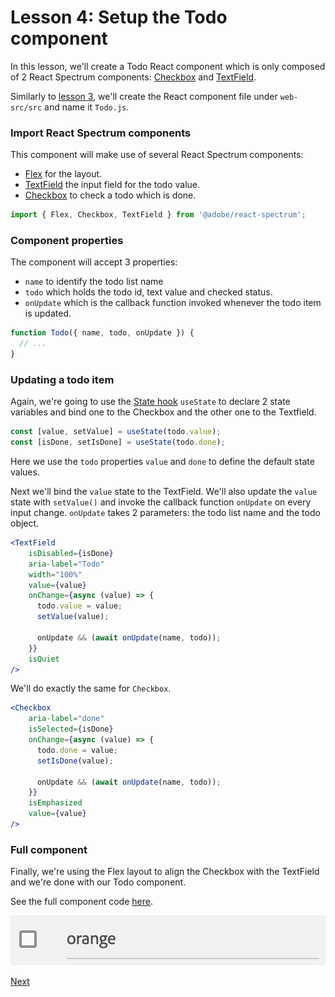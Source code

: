 # Lesson 4: Setup the Todo component

In this lesson, we'll create a Todo React component which is only composed of 2 React Spectrum components: [Checkbox](https://react-spectrum.adobe.com/react-spectrum/Checkbox.html) and [TextField](https://react-spectrum.adobe.com/react-spectrum/TextField.html).

Similarly to [lesson 3](lesson3.md), we'll create the React component file under `web-src/src` and name it `Todo.js`.

### Import React Spectrum components

This component will make use of several React Spectrum components: 

* [Flex](https://react-spectrum.adobe.com/react-spectrum/Flex.html) for the layout.
* [TextField](https://react-spectrum.adobe.com/react-spectrum/TextField.html) the input field for the todo value.
* [Checkbox](https://react-spectrum.adobe.com/react-spectrum/Checkbox.html) to check a todo which is done.

```javascript
import { Flex, Checkbox, TextField } from '@adobe/react-spectrum';
``` 

### Component properties

The component will accept 3 properties:

* `name` to identify the todo list name 
* `todo` which holds the todo id, text value and checked status.
* `onUpdate` which is the callback function invoked whenever the todo item is updated.

```javascript
function Todo({ name, todo, onUpdate }) {
  // ...
}
```   

### Updating a todo item

Again, we're going to use the [State hook](https://reactjs.org/docs/hooks-state.html) `useState` to declare 2 state variables and bind one to the Checkbox and the other one to the Textfield.

```javascript
const [value, setValue] = useState(todo.value);
const [isDone, setIsDone] = useState(todo.done);
```

Here we use the `todo` properties `value` and `done` to define the default state values.

Next we'll bind the `value` state to the TextField. 
We'll also update the `value` state with `setValue()` and invoke the callback function `onUpdate` on every input change.
`onUpdate` takes 2 parameters: the todo list name and the todo object.

```jsx
<TextField
    isDisabled={isDone}
    aria-label="Todo"
    width="100%"
    value={value}
    onChange={async (value) => {
      todo.value = value;
      setValue(value);
    
      onUpdate && (await onUpdate(name, todo));
    }}
    isQuiet
/>
```   

We'll do exactly the same for `Checkbox`.

```jsx
<Checkbox
    aria-label="done"
    isSelected={isDone}
    onChange={async (value) => {
      todo.done = value;
      setIsDone(value);
    
      onUpdate && (await onUpdate(name, todo));
    }}
    isEmphasized
    value={value}
/>
``` 

### Full component

Finally, we're using the Flex layout to align the Checkbox with the TextField and we're done with our Todo component.

See the full component code [here](https://github.com/AdobeDocs/adobeio-samples-todolist/blob/master/web-src/src/Todo.js).

![Todo](assets/todo.png)

[Next](lesson5.md)     